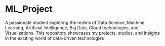 # ML_Project
A passionate student exploring the realms of Data Science, Machine Learning, Artificial Intelligence, Big Data, Cloud technologies, and Visualizations. This repository showcases my projects, studies, and insights in the exciting world of data-driven technologies
